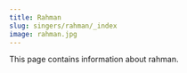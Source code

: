 ```yaml
---
title: Rahman
slug: singers/rahman/_index
image: rahman.jpg
---
```

This page contains information about rahman.